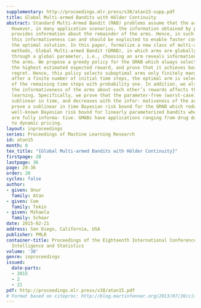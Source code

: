 ```yaml
---
supplementary: http://proceedings.mlr.press/v38/atan15-supp.pdf
title: Global Multi-armed Bandits with Hölder Continuity
abstract: Standard Multi-Armed Bandit (MAB) problems assume that the arms are independent.
  However, in many application scenarios, the information obtained by playing an arm
  provides information about the remainder of the arms. Hence, in such applications,
  this informativeness can and should be exploited to enable faster convergence to
  the optimal solution. In this paper, formalize a new class of multi-armed bandit
  methods, Global Multi-armed Bandit (GMAB), in which arms are globally informative
  through a global parameter, i.e., choosing an arm reveals information about all
  the arms. We propose a greedy policy for the GMAB which always selects the arm with
  the highest estimated expected reward, and prove that it achieves bounded parameter-dependent
  regret. Hence, this policy selects suboptimal arms only finitely many times, and
  after a finite number of initial time steps, the optimal arm is selected in all
  of the remaining time steps with probability one. In addition, we also study how
  the informativeness of the arms about each other’s rewards affects the speed of
  learning. Specifically, we prove that the parameter-free (worst-case) regret is
  sublinear in time, and decreases with the infor- mativeness of the arms. We also
  prove a sublinear in time Bayesian risk bound for the GMAB which reduces to the
  well-known Bayesian risk bound for linearly parameterized bandits when the arms
  are fully informa- tive. GMABs have applications ranging from drug dosage control
  to dynamic pricing.
layout: inproceedings
series: Proceedings of Machine Learning Research
id: atan15
month: 0
tex_title: "{Global Multi-armed Bandits with Hölder Continuity}"
firstpage: 28
lastpage: 36
page: 28-36
order: 28
cycles: false
author:
- given: Onur
  family: Atan
- given: Cem
  family: Tekin
- given: Mihaela
  family: Schaar
date: 2015-02-21
address: San Diego, California, USA
publisher: PMLR
container-title: Proceedings of the Eighteenth International Conference on Artificial
  Intelligence and Statistics
volume: '38'
genre: inproceedings
issued:
  date-parts:
  - 2015
  - 2
  - 21
pdf: http://proceedings.mlr.press/v38/atan15.pdf
# Format based on citeproc: http://blog.martinfenner.org/2013/07/30/citeproc-yaml-for-bibliographies/
---
```

